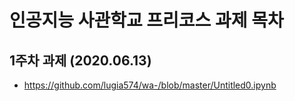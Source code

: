 # 인공지능 사관학교 프리코스 과제 목차

## 1주차 과제 (2020.06.13)
* https://github.com/lugia574/wa-/blob/master/Untitled0.ipynb
